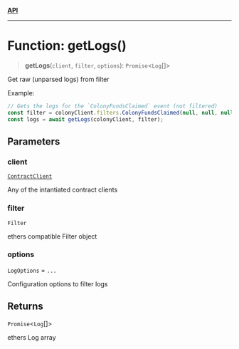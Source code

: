 [**API**](../README.md)

***

# Function: getLogs()

> **getLogs**(`client`, `filter`, `options`): `Promise`\<`Log`[]\>

Get raw (unparsed logs) from filter

Example:
```typescript
// Gets the logs for the `ColonyFundsClaimed` event (not filtered)
const filter = colonyClient.filters.ColonyFundsClaimed(null, null, null);
const logs = await getLogs(colonyClient, filter);
```

## Parameters

### client

[`ContractClient`](../type-aliases/ContractClient.md)

Any of the intantiated contract clients

### filter

`Filter`

ethers compatible Filter object

### options

`LogOptions` = `...`

Configuration options to filter logs

## Returns

`Promise`\<`Log`[]\>

ethers Log array
